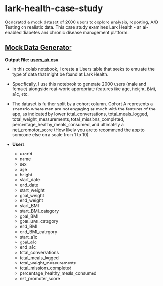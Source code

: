# lark-health-case-study
Generated a mock dataset of 2000 users to explore analysis, reporting, A/B Testing on realistic data. This case study examines Lark Health - an ai-enabled diabetes and chronic disease management platform. 


## [Mock Data Generator](https://github.com/AlexTeboul/lark-health-case-study/blob/main/Lark_Health_Case_Study_Mock_Data_Generator.ipynb) 

**Output File: [users_ab.csv](https://github.com/AlexTeboul/lark-health-case-study/blob/main/users_ab.csv)**
* In this colab notebook, I create a Users table that seeks to emulate the type of data that might be found at Lark Health. 
* Specifically, I use this notebook to generate 2000 users (male and female) alongside real-world appropriate features like age, height, BMI, a1c, etc.
* The dataset is further split by a cohort column. Cohort A represents a scenario where men are not engaging as much with the features of the app, as indicated by lower total_conversations, total_meals_logged, total_weight_measurements, total_missions_completed, percentage_healthy_meals_consumed, and ultimately a net_promotor_score (How likely you are to recommend the app to someone else on a scale from 1 to 10)

* **Users**
  * userid
  * name
  * sex
  * age
  * height
  * start_date
  * end_date
  * start_weight
  * goal_weight
  * end_weight
  * start_BMI
  * start_BMI_category
  * goal_BMI
  * goal_BMI_category
  * end_BMI
  * end_BMI_category
  * start_a1c
  * goal_a1c
  * end_a1c
  * total_conversations
  * total_meals_logged
  * total_weight_measurements
  * total_missions_completed
  * percentage_healthy_meals_consumed
  * net_promoter_score
